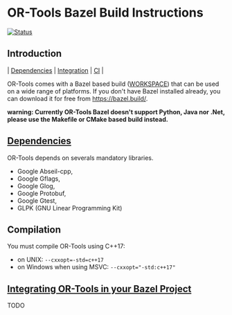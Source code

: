 # OR-Tools Bazel Build Instructions
[![Status][docker_svg]][docker_link]

[docker_svg]: https://github.com/google/or-tools/workflows/Docker%20Bazel/badge.svg?branch=master
[docker_link]: https://github.com/google/or-tools/actions?query=workflow%3A"Docker+Bazel"

## Introduction
<nav for="bazel"> |
<a href="#deps">Dependencies</a> |
<a href="#integration">Integration</a> |
<a href="doc/ci.md">CI</a> |
</nav>

OR-Tools comes with a Bazel based build ([WORKSPACE](../WORKSPACE)) that can be
used on a wide range of platforms. If you don't have Bazel installed already,
you can download it for free from <https://bazel.build/>.

**warning: Currently OR-Tools Bazel doesn't support Python, Java nor .Net, please use
the Makefile or CMake based build instead.**

## [Dependencies](#deps)
OR-Tools depends on severals mandatory libraries.

* Google Abseil-cpp,
* Google Gflags,
* Google Glog,
* Google Protobuf,
* Google Gtest,
* GLPK (GNU Linear Programming Kit)

## Compilation
You must compile OR-Tools using C++17:
* on UNIX: `--cxxopt=-std=c++17`
* on Windows when using MSVC: `--cxxopt="-std:c++17"`

## [Integrating OR-Tools in your Bazel Project](#integration)
TODO

